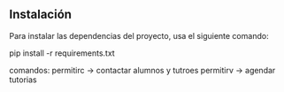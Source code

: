 ## Instalación
Para instalar las dependencias del proyecto, usa el siguiente comando:

pip install -r requirements.txt


comandos: 
    permitirc -> contactar alumnos y tutroes
    permitirv -> agendar tutorias